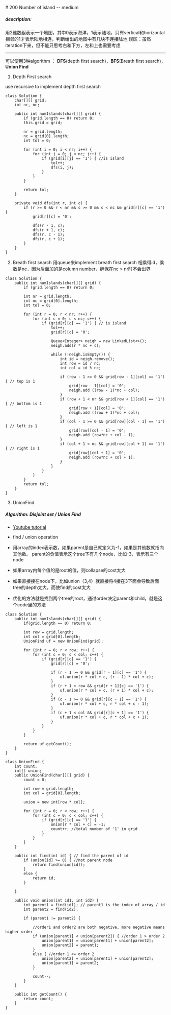 \# 200 Number of island -- medium

##### description:
用2维数组表示一个地图，其中0表示海洋，1表示陆地，只有vertical和horizontal相邻的1才表示陆地相连，判断给出的地图中有几块不连接陆地
误区：虽然iteration下来，但不能只思考右和下方，左和上也需要考虑
****************

可以使用3种algorithm ： **DFS**(depth first search)，**BFS**(Breath first search)，**Union Find**

1. Depth First search

use recursive to implement depth first search

```
class Solution {
    char[][] grid;
    int nr, nc;

    public int numIslands(char[][] grid) {
        if (grid.length == 0) return 0;
        this.grid = grid;

        nr = grid.length;
        nc = grid[0].length;
        int tol = 0;

        for (int i = 0; i < nr; i++) {
            for (int j = 0; j < nc; j++) {
                if (grid[i][j] == '1') { //is island
                    tol++;
                    dfs(i, j);
                }
            }
        }

        return tol;
    }

    private void dfs(int r, int c) {
        if (r >= 0 && r < nr && c >= 0 && c < nc && grid[r][c] == '1') {
            grid[r][c] = '0';

            dfs(r - 1, c);
            dfs(r + 1, c);
            dfs(r, c - 1);
            dfs(r, c + 1);
        }
    }
}
```

2. Breath first search
用queue来implement breath first search
相乘得id，乘数是nc，因为后面加的是column number，确保在nc > nr时不会出界
```
class Solution {
    public int numIslands(char[][] grid) {
        if (grid.length == 0) return 0;

        int nr = grid.length;
        int nc = grid[0].length;
        int tol = 0;

        for (int r = 0; r < nr; r++) {
            for (int c = 0; c < nc; c++) {
                if (grid[r][c] == '1') { // is island
                    tol++;
                    grid[r][c] = '0';

                    Queue<Integer> neigh = new LinkedList<>();
                    neigh.add(r * nc + c);

                    while (!neigh.isEmpty()) {
                        int id = neigh.remove();
                        int row = id / nc;
                        int col = id % nc;

                        if (row - 1 >= 0 && grid[row - 1][col] == '1') { // top is 1
                            grid[row - 1][col] = '0';
                            neigh.add ((row - 1)*nc + col);
                        }
                        if (row + 1 < nr && grid[row + 1][col] == '1') { // bottom is 1
                            grid[row + 1][col] = '0';
                            neigh.add ((row + 1)*nc + col);
                        }
                        if (col - 1 >= 0 && grid[row][col - 1] == '1') { // left is 1
                            grid[row][col - 1] = '0';
                            neigh.add (row*nc + col - 1);
                        }
                        if (col + 1 < nc && grid[row][col + 1] == '1') { // right is 1
                            grid[row][col + 1] = '0';
                            neigh.add (row*nc + col + 1);
                        }
                    }
                }
            }
        }
        return tol;
    }
}
```

3. UnionFind

##### Algorithm: Disjoint set / Union Find
- [Youtube tutorial](https://www.youtube.com/watch?v=wU6udHRIkcc)

- find / union operation

- 用array的index表示数，如果parent是自己就定义为-1，如果是其他数就指向其他数。 parent的负值表示这个tree下有几个node，比如-3，表示有三个node

- 如果array内每个值的是root的值，则collapse的cost太大

- 如果直接接在node下，比如union（3,4）就直接将4接在3下面会导致后面tree的depth太大，而使find的cost太大

- 优化的方法就是找到两个tree的root，通过order决定parent和child，就是这个code里的方法

```
class Solution {
    public int numIslands(char[][] grid) {
        if(grid.length == 0) return 0;

        int row = grid.length;
        int col = grid[0].length;
        UnionFind uf = new UnionFind(grid);

        for (int r = 0; r < row; r++) {
            for (int c = 0; c < col; c++) {
                if (grid[r][c] == '1') {
                    grid[r][c] = '0';

                    if (r - 1 >= 0 && grid[r - 1][c] == '1') {
                        uf.union(r * col + c, (r - 1) * col + c);
                    }
                    if (r + 1 < row && grid[r + 1][c] == '1') {
                        uf.union(r * col + c, (r + 1) * col + c);
                    }
                    if (c - 1 >= 0 && grid[r][c - 1] == '1') {
                        uf.union(r * col + c, r * col + c - 1);
                    }
                    if (c + 1 < col && grid[r][c + 1] == '1') {
                        uf.union(r * col + c, r * col + c + 1);
                    }
                }
            }
        }

        return uf.getCount();
    }
}

class UnionFind {
    int count;
    int[] union;
    public UnionFind(char[][] grid) {
        count = 0;

        int row = grid.length;
        int col = grid[0].length;

        union = new int[row * col];

        for (int r = 0; r < row; r++) {
            for (int c = 0; c < col; c++) {
                if (grid[r][c] == '1') {
                    union[r * col + c] = -1;
                    count++; //total number of '1' in grid
                }
            }
        }
    }

    public int find(int id) { // find the parent of id
        if (union[id] >= 0) { //not parent node
            return find(union[id]);
        }
        else {
            return id;
        }

    }

    public void union(int id1, int id2) {
        int parent1 = find(id1); // parent1 is the index of array / id
        int parent2 = find(id2);

        if (parent1 != parent2) {

            //order1 and order2 are both negative, more negative means higher order
            if (union[parent1] < union[parent2]) { //order 1 > order 2
                union[parent1] = union[parent1] + union[parent2];
                union[parent2] = parent1;
            }
            else { //order 1 <= order 2
                union[parent2] = union[parent1] + union[parent2];
                union[parent1] = parent2;
            }

            count--;
        }
    }

    public int getCount() {
        return count;
    }
}
```
